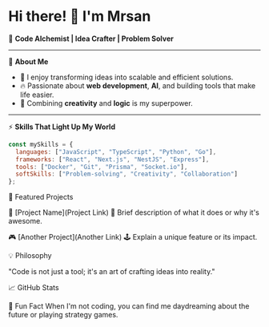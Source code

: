# Hi there! 👋 I'm Mrsan  

🚀 **Code Alchemist | Idea Crafter | Problem Solver**  

---

🌟 **About Me**  
- 🧠 I enjoy transforming ideas into scalable and efficient solutions.  
- 🔥 Passionate about **web development**, **AI**, and building tools that make life easier.  
- 🎨 Combining **creativity** and **logic** is my superpower.  

---

⚡ **Skills That Light Up My World**  
```javascript
const mySkills = {
  languages: ["JavaScript", "TypeScript", "Python", "Go"],
  frameworks: ["React", "Next.js", "NestJS", "Express"],
  tools: ["Docker", "Git", "Prisma", "Socket.io"],
  softSkills: ["Problem-solving", "Creativity", "Collaboration"]
};
```
🌟 Featured Projects

🚀 [Project Name](Project Link)
🌱 Brief description of what it does or why it's awesome.

🎮 [Another Project](Another Link)
🕹️ Explain a unique feature or its impact.

💡 Philosophy

"Code is not just a tool; it's an art of crafting ideas into reality."

📈 GitHub Stats



🤖 Fun Fact
When I'm not coding, you can find me daydreaming about the future or playing strategy games.
